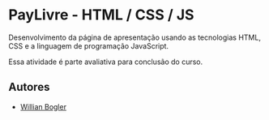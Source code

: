 
# PayLivre - HTML / CSS / JS

Desenvolvimento da página de apresentação usando as tecnologias HTML, CSS e a linguagem de programação JavaScript. 

Essa atividade é parte avaliativa para conclusão do curso. 
## Autores

- [Willian Bogler](https://boglerwillian.netlify.app/)

